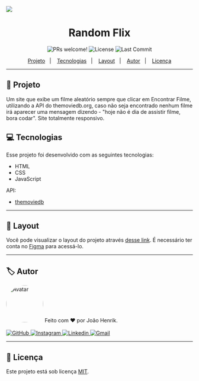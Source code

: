 <img src="https://user-images.githubusercontent.com/84729916/192124342-2ca71ed3-4da6-4920-8aaf-08558a66d076.png">

<h1 align="center">
  Random Flix
</h1>

<p align="center">
  <img src="https://img.shields.io/static/v1?label=PRs&message=welcome&color=49AA26&labelColor=000000" alt="PRs welcome!">
  <img src="https://img.shields.io/badge/license-MIT-blue" alt="License">
  <img src="https://img.shields.io/github/last-commit/joaohenrik03/randomflix" alt="Last Commit">
</p>

<p align="center">
  <a href="#rocket-projeto">Projeto</a>&nbsp;&nbsp;&nbsp;|&nbsp;&nbsp;&nbsp;
  <a href="#computer-tecnologias">Tecnologias</a>&nbsp;&nbsp;&nbsp;|&nbsp;&nbsp;&nbsp;
  <a href="#bookmark-layout">Layout</a>&nbsp;&nbsp;&nbsp;|&nbsp;&nbsp;&nbsp;
  <a href="#label-autor">Autor</a>&nbsp;&nbsp;&nbsp;|&nbsp;&nbsp;&nbsp;
  <a href="#memo-licença">Licença</a>
</p>

<hr>

## :rocket: Projeto

Um site que exibe um filme aleatório sempre que clicar em Encontrar Filme, utilizando a API do themoviedb.org, caso não seja encontrado nenhum filme irá aparecer uma
mensagem dizendo - "hoje não é dia de assistir filme, bora codar". Site totalmente responsivo.

## :computer: Tecnologias

Esse projeto foi desenvolvido com as seguintes tecnologias:

- HTML
- CSS
- JavaScript

API:

- [themoviedb](https://www.themoviedb.org/documentation/api)

<hr>

## :bookmark: Layout

Você pode visualizar o layout do projeto através [desse link](https://www.figma.com/file/uMrITPj0fm7u7sKzT9kDhZ/DD-Rocketflix-Copy?fuid=897492935780251425). 
É necessário ter conta no [Figma](https://figma.com) para acessá-lo.

<hr>

## :label: Autor

<img style="border-radius: 50%;" src="https://avatars.githubusercontent.com/u/84729916?v=4" width="100px;" alt="Avatar">
Feito com ❤️ por João Henrik.
<br/>
<br/>
<a href="https://github.com/joaohenrik03" target="_blank">
  <img src="https://img.shields.io/badge/github-%23121011.svg?style=for-the-badge&logo=github&logoColor=white" alt="GitHub">
</a>
<a href="https://www.instagram.com/_joaohenrik/" target="_blank">
  <img src="https://img.shields.io/badge/Instagram-%23E4405F.svg?style=for-the-badge&logo=Instagram&logoColor=white" alt="Instagram">
</a>
<a href="https://www.linkedin.com/in/jo%C3%A3o-henrik-signori-zilch-137a6222b/" target="_blank">
  <img src="https://img.shields.io/badge/linkedin-%230077B5.svg?style=for-the-badge&logo=linkedin&logoColor=white" alt="Linkedin">
</a>  
<a href="mailto:jh.signori@gmail.com" target="_blank">
  <img src="https://img.shields.io/badge/-Gmail-%23333?style=for-the-badge&logo=gmail&logoColor=white" alt="Gmail">
</a>

<hr>

## :memo: Licença

Este projeto está sob licença [MIT](./LICENSE).
